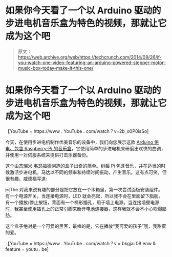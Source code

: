 # 如果你今天看了一个以 Arduino 驱动的步进电机音乐盒为特色的视频，那就让它成为这个吧 

> 原文：<https://web.archive.org/web/https://techcrunch.com/2014/09/26/if-you-watch-one-video-featuring-an-arduino-powered-stepper-motor-music-box-today-make-it-this-one/>

# 如果你今天看了一个以 Arduino 驱动的步进电机音乐盒为特色的视频，那就让它成为这个吧

【YouTube = https://www . YouTube . com/watch？v=2b_o0P0isSo]

今天，在使用步进电机制作优美音乐的设备中，我们向您展示这款 [Arduino 供电、包含 Raspberry-Pi 的音乐盒](https://web.archive.org/web/20221006181116/http://www.adafruit.com/blog/2014/09/26/stepper-music-box-dual-stepper-motors-plus-two-servo-driven-percussion-instruments-in-a-tidy-project-box-piday-raspberrypi-raspberry_pi/)，它使用简单的步进电机来研磨出欢快的曲调，并使用一对伺服系统来提供打击乐器备份。

这个由[杰瑞米·韦瑟福德](https://web.archive.org/web/20221006181116/https://hackaday.io/project/3033-Stepper-Music-Box)创造的盒子出奇的简单。树莓 Pi 包含音乐，并在适当的时候激活步进电机。马达以不同的频率和持续时间振动，产生音乐。这有点可笑，但很有趣。威德福写道:

￼The 对我来说有趣的部分是把它放在一个木箱里，第一次尝试面板安装组件。有一个电源开关，当连接电源时，LED 就会亮起，所以我不会在里面留下脂肪。有一个播放/停止按钮，背面有一个桶形插孔，用于墙上电源。当连接墙壁电源时，我甚至使用插孔上的正常引脚来断开电池连接器，这样我就不会不小心吹爆脂肪。

这个盒子绝对是一个可爱的黑客，最棒的是，它在播放“我可爱的孩子”哦，我甜蜜的爱。

【YouTube = https://www . YouTube . com/watch？v = bkgjai 09 enw & feature = youtu . be]